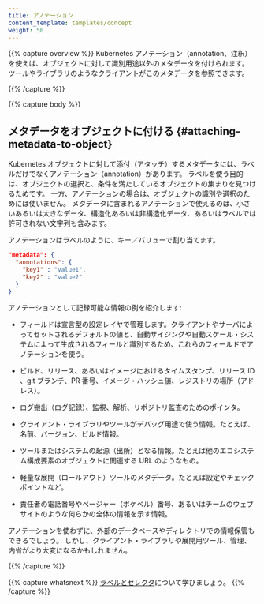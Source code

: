 ```yaml
---
title: アノテーション
content_template: templates/concept
weight: 50
---
```


{{% capture overview %}}
Kubernetes アノテーション（annotation、注釈）を使えば、オブジェクトに対して識別用途以外のメタデータを付けられます。
ツールやライブラリのようなクライアントがこのメタデータを参照できます。

{{% /capture %}}

{{% capture body %}}
## メタデータをオブジェクトに付ける {#attaching-metadata-to-object}

Kubernetes オブジェクトに対して添付（アタッチ）するメタデータには、ラベルだけでなくアノテーション（annotation）があります。
ラベルを使う目的は、オブジェクトの選択と、条件を満たしているオブジェクトの集まりを見つけるためです。
一方、アノテーションの場合は、オブジェクトの識別や選択のためには使いません。
メタデータに含まれるアノテーションで使えるのは、小さいあるいは大きなデータ、構造化あるいは非構造化データ、あるいはラベルでは許可されない文字列も含みます。

アノテーションはラベルのように、キー／バリューで割り当てます。

```json
"metadata": {
  "annotations": {
    "key1" : "value1",
    "key2" : "value2"
  }
}
```
アノテーションとして記録可能な情報の例を紹介します:

* フィールドは宣言型の設定レイヤで管理します。クライアントやサーバによってセットされるデフォルトの値と、自動サイジングや自動スケール・システムによって生成されるフィールと識別するため、これらのフィールドでアノテーションを使う。

* ビルド、リリース、あるいはイメージにおけるタイムスタンプ、リリース ID 、git ブランチ、PR 番号、イメージ・ハッシュ値、レジストリの場所（アドレス）。

* ログ搬出（ログ記録）、監視、解析、リポジトリ監査のためのポインタ。

* クライアント・ライブラリやツールがデバッグ用途で使う情報。たとえば、名前、バージョン、ビルド情報。

* ツールまたはシステムの起源（出所）となる情報。たとえば他のエコシステム構成要素のオブジェクトに関連する URL のようなもの。

* 軽量な展開（ロールアウト）ツールのメタデータ。たとえば設定やチェックポイントなど。

* 責任者の電話番号やページャー（ポケベル）番号、あるいはチームのウェブサイトのような何らかの全体の情報を示す情報。

アノテーションを使わずに、外部のデータベースやディレクトリでの情報保管もできるでしょう。
しかし、クライアント・ライブラリや展開用ツール、管理、内省がより大変になるかもしれません。

{{% /capture %}}

{{% capture whatsnext %}}
[ラベルとセレクタ](/docs/concepts/overview/working-with-objects/labels/)について学びましょう。
{{% /capture %}}


